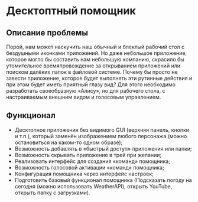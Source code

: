 # Десктоптный помощник
## Описание проблемы
Порой, нам может наскучить наш обычный и блеклый рабочий стол с бездушными иконками приложений. Но даже небольшое приложение, которое могло бы составить нам небольшую компанию, скрасило бы утомительное времяпровождение за открыванием приложений или поиском далёких папок в файловой системе. Почему бы просто не завести приложение, которое будет выполнять эти рутинные действия и при этом будет иметь приятный глазу вид? Для этого необходимо разработать своеобразную «Алису», но для рабочего стола, с настраиваемым внешним видом и голосовым управлением.
## Функционал
- Десктопное приложения без видимого GUI (верхняя панель, кнопки и т.п.), который заменён изображением любого персонажа (можно остановиться на каком-то одном образе);
- Возможность добавлять в «быстрый доступ» приложения или папки;
- Возможность скрывать приложение в трей при желании;
- Реализовать интерфейс для создания «команд» помощника;
- Возможность голосовой активации «команд» помощника;
- Конфигурация помощника через интерфейс настроек;
- Подготовить базовый функционал помощника (Подсказать погоду на сегодня (можно использовать WeatherAPI), открыть YouTube, открыть папку с загрузками).
